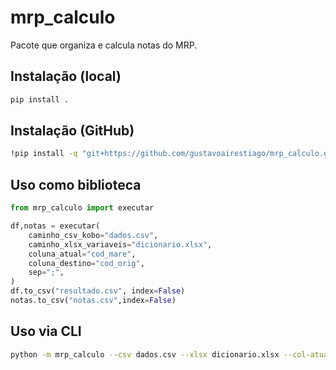 
# mrp_calculo

Pacote que organiza e calcula notas do MRP.

## Instalação (local)
```bash
pip install .
```

## Instalação (GitHub)
```bash
!pip install -q "git+https://github.com/gustavoairestiago/mrp_calculo.git"
```

## Uso como biblioteca
```python
from mrp_calculo import executar

df,notas = executar(
    caminho_csv_kobo="dados.csv",
    caminho_xlsx_variaveis="dicionario.xlsx",
    coluna_atual="cod_mare",
    coluna_destino="cod_orig",
    sep=";",
)
df.to_csv("resultado.csv", index=False)
notas.to_csv("notas.csv",index=False)
```

## Uso via CLI
```bash
python -m mrp_calculo --csv dados.csv --xlsx dicionario.xlsx --col-atual cod_mare --col-origem cod_orig --sep ';' --saida resultado.csv
```
